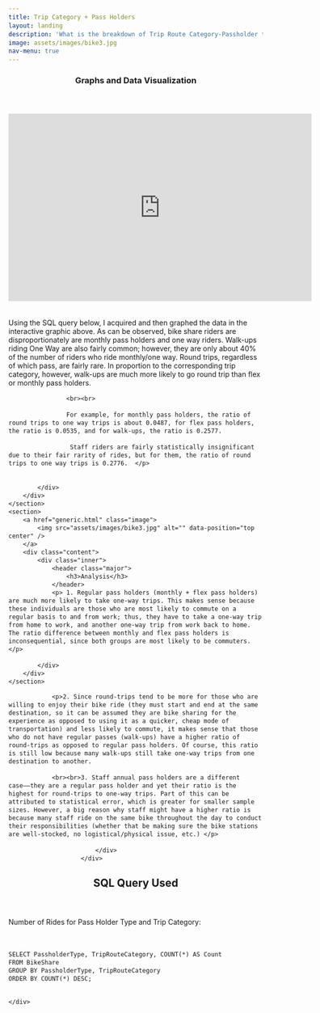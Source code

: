 ```yaml
---
title: Trip Category + Pass Holders
layout: landing
description: 'What is the breakdown of Trip Route Category-Passholder type combinations? What might make a particular combination more popular?'
image: assets/images/bike3.jpg
nav-menu: true
---
```


<!-- Main -->
<div id="main">

<!-- One -->
<section id="two" class="spotlights">
	<section>
		<div class="content">
			<div class="inner">
				<header class="major">
					<h3>Graphs and Data Visualization</h3>
				</header>
				<iframe width="600" height="371" seamless frameborder="0" scrolling="no" src="https://docs.google.com/spreadsheets/d/e/2PACX-1vSDkHpvMe6_URtnaDE1rfvSKauAQcQgESzbr7ernzcGIYiuz_fZAl-odFaRAI2dq172609pAhdRL7Pc/pubchart?oid=1079006564&amp;format=interactive"></iframe>
				<br><br>
					<p> Using the SQL query below, I acquired and then graphed the data in the interactive graphic above. As can be observed, bike share riders are  disproportionately are monthly pass holders and one way riders. Walk-ups riding One Way are also fairly common; however, they are only about 40% of the number of riders who ride monthly/one way. Round trips, regardless of which pass, are fairly rare. In proportion to the corresponding trip category, however, walk-ups are much more likely to go round trip than flex or monthly pass holders.

					<br><br>

					For example, for monthly pass holders, the ratio of round trips to one way trips is about 0.0487, for flex pass holders, the ratio is 0.0535, and for walk-ups, the ratio is 0.2577.

					 Staff riders are fairly statistically insignificant due to their fair rarity of rides, but for them, the ratio of round trips to one way trips is 0.2776.  </p>


			</div>
		</div>
	</section>
	<section>
		<a href="generic.html" class="image">
			<img src="assets/images/bike3.jpg" alt="" data-position="top center" />
		</a>
		<div class="content">
			<div class="inner">
				<header class="major">
					<h3>Analysis</h3>
				</header>
				<p> 1. Regular pass holders (monthly + flex pass holders) are much more likely to take one-way trips. This makes sense because these individuals are those who are most likely to commute on a regular basis to and from work; thus, they have to take a one-way trip from home to work, and another one-way trip from work back to home. The ratio difference between monthly and flex pass holders is inconsequential, since both groups are most likely to be commuters. </p>

			</div>
		</div>
	</section>

</section>


<section id="two" class="spotlights">
<section>
<div class="content">
	<div class="inner">

				<p>2. Since round-trips tend to be more for those who are willing to enjoy their bike ride (they must start and end at the same destination, so it can be assumed they are bike sharing for the experience as opposed to using it as a quicker, cheap mode of transportation) and less likely to commute, it makes sense that those who do not have regular passes (walk-ups) have a higher ratio of round-trips as opposed to regular pass holders. Of course, this ratio is still low because many walk-ups still take one-way trips from one destination to another.

				<br><br>3. Staff annual pass holders are a different case––they are a regular pass holder and yet their ratio is the highest for round-trips to one-way trips. Part of this can be attributed to statistical error, which is greater for smaller sample sizes. However, a big reason why staff might have a higher ratio is because many staff ride on the same bike throughout the day to conduct their responsibilities (whether that be making sure the bike stations are well-stocked, no logistical/physical issue, etc.) </p>

							</div>
						</div>
</section>
</section>

<!-- Two -->
<section id="three">
	<div class="inner">
		<header class="major">
			<h2>SQL Query Used</h2>
		</header>
Number of Rides for Pass Holder Type and Trip Category:
<br><br>
		<pre><code>
SELECT PassholderType, TripRouteCategory, COUNT(*) AS Count
FROM BikeShare
GROUP BY PassholderType, TripRouteCategory
ORDER BY COUNT(*) DESC;
		</code></pre>

	</div>
</section>

</div>
